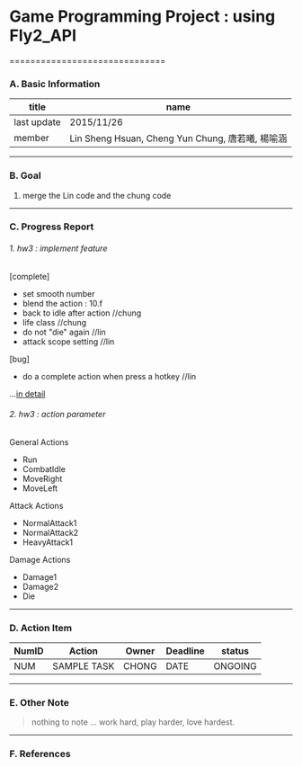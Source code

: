 # Game Programming Project : using Fly2_API 
==============================

### A. Basic Information ###

title        | name
----------   |--------------
last update  | 2015/11/26
member       | Lin Sheng Hsuan, Cheng Yun Chung, 唐若曦, 楊喻涵

------------------
### B. Goal ###

1. merge the Lin code and the chung code 

------------------
### C. Progress Report ###

###### 1. hw3 : implement feature

[complete]
- set smooth number
- blend the action : 10.f
- back to idle after action //chung
- life class //chung
- do not "die" again //lin
- attack scope setting //lin

[bug]
- do a complete action when press a hotkey //lin

...[in detail](http://mropengate.blogspot.tw)


###### 2. hw3 : action parameter

General Actions
- Run 
- CombatIdle
- MoveRight
- MoveLeft

Attack Actions
- NormalAttack1
- NormalAttack2
- HeavyAttack1

Damage Actions
- Damage1
- Damage2
- Die


------------------
### D. Action Item

NumID | Action        | Owner   | Deadline | status
----  | ----          | ----    | ----     | ----
 NUM  |  SAMPLE TASK  | CHONG   | DATE     | ONGOING


------------------
### E. Other Note

> nothing to note ... work hard, play harder, love hardest.


------------------
### F. References


